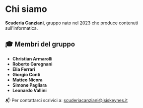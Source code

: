 # Chi siamo

**Scuderia Canziani**, gruppo nato nel 2023 che produce contenuti sull'informatica.

## 🎓 Membri del gruppo

- **Christian Armarolli**
- **Roberto Garegnani**
- **Elia Ferrari**
- **Giorgio Conti**
- **Matteo Nicora**
- **Simone Pagliara**
- **Leonardo Vallini**

📬 Per contattarci scrivici a: [scuderiacanziani@isiskeynes.it](mailto:scuderiacanziani@isiskeynes.it)
